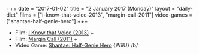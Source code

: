 +++
date = "2017-01-02"
title = "2 January 2017 (Monday)"
layout = "daily-diet"
films = ["i-know-that-voice-2013", "margin-call-2011"]
video-games = ["shantae-half-genie-hero"]
+++

<ul>
<li class="entry Film">Film: <a href="/films/i-know-that-voice-2013">I Know that Voice (2013)</a> +</li>
<li class="entry Film">Film: <a href="/films/margin-call-2011">Margin Call (2011)</a> +</li>
<li class="entry Video Game">Video Game: <a href="/video-games/shantae-half-genie-hero">Shantae: Half-Genie Hero</a> {WiiU} /b/</li>
</ul>